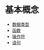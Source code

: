 # 基本概念

- [数据类型](./DataType.md)
- [函数](./Function.md)
- [操作符](./Operator.md)
- [语句](./Statements.md)
